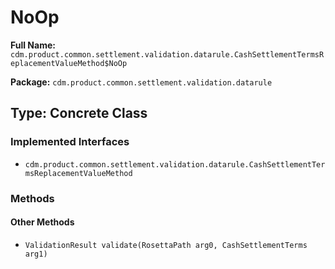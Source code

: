 # NoOp

**Full Name:** `cdm.product.common.settlement.validation.datarule.CashSettlementTermsReplacementValueMethod$NoOp`

**Package:** `cdm.product.common.settlement.validation.datarule`

## Type: Concrete Class

### Implemented Interfaces

- `cdm.product.common.settlement.validation.datarule.CashSettlementTermsReplacementValueMethod`

### Methods

#### Other Methods

- `ValidationResult validate(RosettaPath arg0, CashSettlementTerms arg1)`

